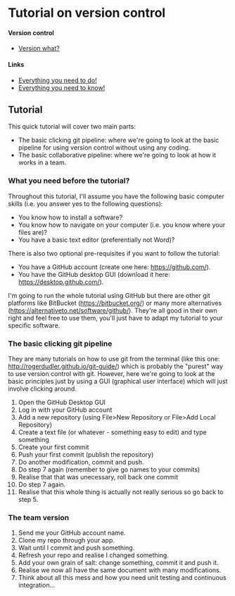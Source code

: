 Tutorial on version control
========

#### Version control
* [Version what?](https://github.com/TGuillermeTeaching/VersionControl/blob/master/VersionControl.pdf)

#### Links
* [Everything you need to do!](http://rogerdudler.github.io/git-guide/)
* [Everything you need to know!](https://www.sbf5.com/~cduan/technical/git/)

## Tutorial

This quick tutorial will cover two main parts:

 * The basic clicking git pipeline: where we're going to look at the basic pipeline for using version control without using any coding.
 * The basic collaborative pipeline: where we're going to look at how it works in a team.

### What you need before the tutorial?

Throughout this tutorial, I'll assume you have the following basic computer skills (i.e. you answer yes to the following questions):
 
 * You know how to install a software?
 * You know how to navigate on your computer (i.e. you know where your files are)?
 * You have a basic text editor (preferentially not Word)?

There is also two optional pre-requisites if you want to follow the tutorial:

 * You have a GitHub account (create one here: https://github.com/).
 * You have the GitHub desktop GUI (download it here: https://desktop.github.com/).

I'm going to run the whole tutorial using GitHub but there are other git platforms like BitBucket (https://bitbucket.org/) or many more alternatives (https://alternativeto.net/software/github/).
They're all good in their own right and feel free to use them, you'll just have to adapt my tutorial to your specific software.

### The basic clicking git pipeline

They are many tutorials on how to use git from the terminal (like this one: http://rogerdudler.github.io/git-guide/) which is probably the "purest" way to use version control with git.
However, here we're going to look at the basic principles just by using a GUI (graphical user interface) which will just involve clicking around.

 1. Open the GitHub Desktop GUI
 2. Log in with your GitHub account
 3. Add a new repository (using File>New Repository or File>Add Local Repository)
 4. Create a text file (or whatever - something easy to edit) and type something
 5. Create your first commit
 6. Push your first commit (publish the repository)
 7. Do another modification, commit and push.
 8. Do step 7 again (remember to give go names to your commits)
 9. Realise that that was unecessary, roll back one commit
 10. Do step 7 again.
 11. Realise that this whole thing is actually not really serious so go back to step 5.

### The team version

 1. Send me your GitHub account name.
 2. Clone my repo through your app.
 3. Wait until I commit and push something.
 4. Refresh your repo and realise I changed something.
 5. Add your own grain of salt: change something, commit it and push it.
 6. Realise we now all have the same document with many modifications.
 7. Think about all this mess and how you need unit testing and continuous integration...
